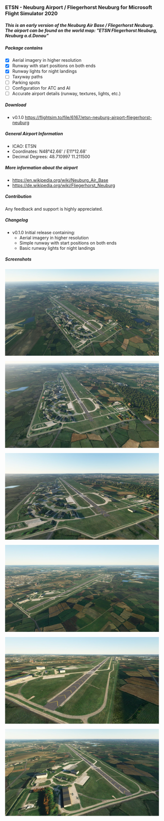 ### ETSN - Neuburg Airport / Fliegerhorst Neuburg for Microsoft Flight Simulator 2020

##### This is an early version of the Neuburg Air Base / Fliegerhorst Neuburg. The airport can be found on the world map: "ETSN Fliegerhorst Neuburg, Neuburg a.d.Donau"

##### Package contains
- [x] Aerial imagery in higher resolution
- [x] Runway with start positions on both ends
- [x] Runway lights for night landings
- [ ] Taxyway paths
- [ ] Parking spots
- [ ] Configuration for ATC and AI
- [ ] Accurate airport details (runway, textures, lights, etc.)

##### Download
* v0.1.0 https://flightsim.to/file/6167/etsn-neuburg-airport-fliegerhorst-neuburg

##### General Airport Information
* ICAO:              ETSN
* Coordinates:       N48°42.66' / E11°12.68'
* Decimal Degrees:   48.710997 11.211500

##### More information about the airport
* https://en.wikipedia.org/wiki/Neuburg_Air_Base
* https://de.wikipedia.org/wiki/Fliegerhorst_Neuburg

##### Contribution
Any feedback and support is highly appreciated.

##### Changelog
* v0.1.0
  Initial release containing:
  * Aerial imagery in higher resolution
  * Simple runway with start positions on both ends
  * Basic runway lights for night landings

##### Screenshots

![ETSN Airport Neuburg Screenshot 001](https://github.com/BenK885/msfs2020_airport_etsn/raw/main/Screenshots/Screenshot_001.jpg)

![ETSN Airport Neuburg Screenshot 001](https://github.com/BenK885/msfs2020_airport_etsn/raw/main/Screenshots/Screenshot_002.jpg)

![ETSN Airport Neuburg Screenshot 001](https://github.com/BenK885/msfs2020_airport_etsn/raw/main/Screenshots/Screenshot_003.jpg)

![ETSN Airport Neuburg Screenshot 001](https://github.com/BenK885/msfs2020_airport_etsn/raw/main/Screenshots/Screenshot_004.jpg)

![ETSN Airport Neuburg Screenshot 001](https://github.com/BenK885/msfs2020_airport_etsn/raw/main/Screenshots/Screenshot_005.jpg)

![ETSN Airport Neuburg Screenshot 001](https://github.com/BenK885/msfs2020_airport_etsn/raw/main/Screenshots/Screenshot_006.jpg)
